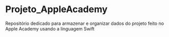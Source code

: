 # Projeto_AppleAcademy
Repositório dedicado para armazenar e organizar dados do projeto feito no Apple Academy  usando a linguagem Swift
